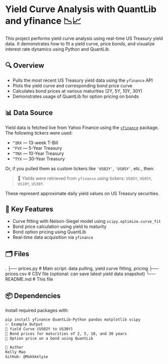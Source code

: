 # Yield Curve Analysis with QuantLib and yfinance 📉📈

This project performs yield curve analysis using real-time US Treasury yield data. It demonstrates how to fit a yield curve, price bonds, and visualize interest rate dynamics using Python and QuantLib.

## 🔍 Overview

- Pulls the most recent US Treasury yield data using the `yfinance` API
- Plots the yield curve and corresponding bond price curve
- Calculates bond prices at various maturities (2Y, 5Y, 10Y, 30Y)
- Demonstrates usage of QuantLib for option pricing on bonds

## 📊 Data Source

Yield data is fetched live from Yahoo Finance using the [`yfinance`](https://pypi.org/project/yfinance/) package. The following tickers were used:

- `^IRX` — 13-week T-Bill
- `^FVX` — 5-Year Treasury
- `^TNX` — 10-Year Treasury
- `^TYX` — 30-Year Treasury

Or, if you pulled them as custom tickers like `'US02Y'`, `'US05Y'`, etc., then:

> 📌 Yields were retrieved from `yfinance` using tickers: `US02Y`, `US05Y`, `US10Y`, `US30Y`.

These represent approximate daily yield values on US Treasury securities.

## 🧮 Key Features

- Curve fitting with Nelson-Siegel model using `scipy.optimize.curve_fit`
- Bond price calculation using yield to maturity
- Bond option pricing using QuantLib
- Real-time data acquisition via `yfinance`

## 🗂️ Files
.
├── prices.py # Main script: data pulling, yield curve fitting, pricing
├── prices.csv # CSV file (optional: can save latest yield data snapshot)
└── README.md # This file

## 📦 Dependencies

Install required packages with:

```bash
pip install yfinance QuantLib-Python pandas matplotlib scipy
📈 Example Output
📌 Yield Curve (US02Y to US30Y)
📌 Bond prices for maturities of 2, 5, 10, and 30 years
📌 Option price on a bond using QuantLib

👤 Author
Kelly Mao
GitHub: @Makkkelyie


